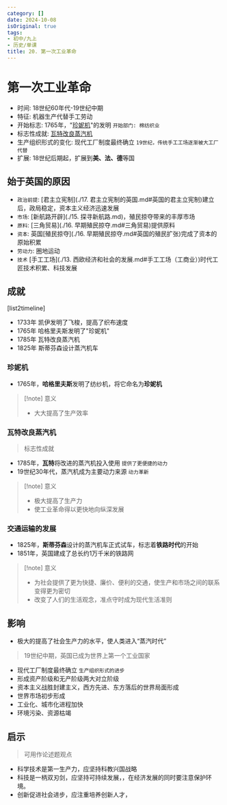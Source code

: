 ```yaml
---
category: []
date: 2024-10-08
isOriginal: true
tags:
- 初中/九上
- 历史/单课
title: 20. 第一次工业革命
---
```

# 第一次工业革命
- 时间: 18世纪60年代-19世纪中期
- 特征: 机器生产代替手工劳动
- 开始标志: 1765年，"[珍妮机](#珍妮机)"的发明 `开始部门: 棉纺织业`
- 标志性成就: [瓦特改良蒸汽机](#瓦特改良蒸汽机)
- 生产组织形式的变化: 现代工厂制度最终确立 `19世纪，传统手工工场逐渐被大工厂代替`
- 扩展: 18世纪后期起，扩展到**美、法、德**等国
## 始于英国的原因
- `政治前提`: [君主立宪制](./17. 君主立宪制的英国.md#英国的君主立宪制)建立后，政局稳定，资本主义经济迅速发展
- `市场`: [新航路开辟](./15. 探寻新航路.md)，殖民掠夺带来的丰厚市场
- `原料`: [三角贸易](./16. 早期殖民掠夺.md#三角贸易)提供原料
- `资本`: 英国[殖民掠夺](./16. 早期殖民掠夺.md#英国的殖民扩张)完成了资本的原始积累
- `劳动力`: 圈地运动
- `技术` [手工工场](./13. 西欧经济和社会的发展.md#手工工场（工商业）)时代工匠技术积累、科技发展
## 成就
[list2timeline]
- 1733年
   凯伊发明了飞梭，提高了织布速度
- 1765年
  哈格里夫斯发明了"珍妮机"
- 1785年
  瓦特改良蒸汽机
- 1825年
   斯蒂芬森设计蒸汽机车
### 珍妮机
- 1765年，**哈格里夫斯**发明了纺纱机，将它命名为**珍妮机**
> [!note] 意义
> - 大大提高了生产效率
### 瓦特改良蒸汽机
> 标志性成就
- 1785年，**瓦特**将改进的蒸汽机投入使用 `提供了更便捷的动力`
- 19世纪30年代，蒸汽机成为主要动力来源 `动力革新`
> [!note] 意义
> - 极大提高了生产力
> - 使工业革命得以更快地向纵深发展
### 交通运输的发展
- 1825年，**斯蒂芬森**设计的蒸汽机车正式试车，标志着**铁路时代**的开始
- 1851年，英国建成了总长约1万千米的铁路网
> [!note] 意义
> - 为社会提供了更为快捷、廉价、便利的交通，使生产和市场之间的联系变得更为密切
> - 改变了人们的生活观念，准点守时成为现代生活准则
## 影响
- 极大的提高了社会生产力的水平，使人类进入“蒸汽时代”
> 19世纪中期，英国已成为世界上第一个工业国家
- 现代工厂制度最终确立   `生产组织形式的进步`
- 形成资产阶级和无产阶级两大对立阶级
- 资本主义战胜封建主义，西方先进、东方落后的世界局面形成
- 世界市场初步形成
- 工业化、城市化进程加快
- 环境污染、资源枯竭
## 启示
> 可用作论述题观点
- 科学技术是第一生产力，应坚持科教兴国战略
- 科技是一柄双刃剑，应坚持可持续发展，，在经济发展的同时要注意保护环境。
- 创新促进社会进步，应注重培养创新人才，